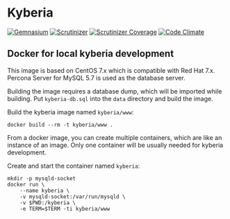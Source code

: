 # Kyberia

[![Gemnasium](https://img.shields.io/gemnasium/Kyberia/kyberia.svg)](https://gemnasium.com/github.com/Kyberia/kyberia)
[![Scrutinizer](https://img.shields.io/scrutinizer/g/Kyberia/kyberia.svg)](https://scrutinizer-ci.com/g/Kyberia/kyberia/)
[![Scrutinizer Coverage](https://img.shields.io/scrutinizer/coverage/g/Kyberia/kyberia.svg)](https://scrutinizer-ci.com/g/Kyberia/kyberia/)
[![Code Climate](https://img.shields.io/codeclimate/github/Kyberia/kyberia.svg)](https://codeclimate.com/github/Kyberia/kyberia)

## Docker for local kyberia development

This image is based on CentOS 7.x which is compatible with Red Hat 7.x.
Percona Server for MySQL 5.7 is used as the database server.

Building the image requires a database dump, which will be imported while
building. Put `kyberia-db.sql` into the `data` directory and build the
image.

Build the kyberia image named `kyberia/www`:
```
docker build --rm -t kyberia/www .
```

From a docker image, you can create multiple containers, which are like an
instance of an image. Only one container will be usually needed for
kyberia development.

Create and start the container named `kyberia`:
```
mkdir -p mysqld-socket
docker run \
    --name kyberia \
    -v mysqld-socket:/var/run/mysqld \
    -v $PWD:/kyberia \
    -e TERM=$TERM -ti kyberia/www
```
